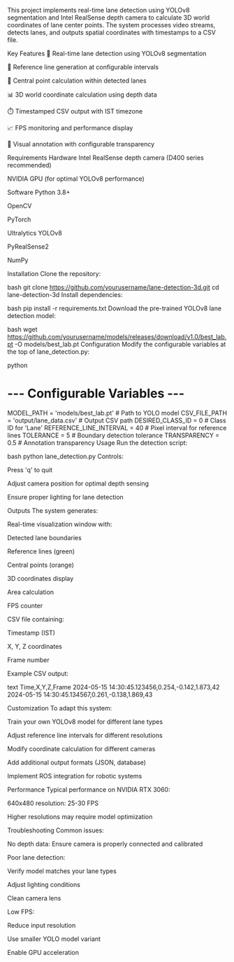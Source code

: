 
This project implements real-time lane detection using YOLOv8 segmentation and Intel RealSense depth camera to calculate 3D world coordinates of lane center points. The system processes video streams, detects lanes, and outputs spatial coordinates with timestamps to a CSV file.

Key Features
🚦 Real-time lane detection using YOLOv8 segmentation

📏 Reference line generation at configurable intervals

📍 Central point calculation within detected lanes

📊 3D world coordinate calculation using depth data

⏱️ Timestamped CSV output with IST timezone

📈 FPS monitoring and performance display

🎨 Visual annotation with configurable transparency

Requirements
Hardware
Intel RealSense depth camera (D400 series recommended)

NVIDIA GPU (for optimal YOLOv8 performance)

Software
Python 3.8+

OpenCV

PyTorch

Ultralytics YOLOv8

PyRealSense2

NumPy

Installation
Clone the repository:

bash
git clone https://github.com/yourusername/lane-detection-3d.git
cd lane-detection-3d
Install dependencies:

bash
pip install -r requirements.txt
Download the pre-trained YOLOv8 lane detection model:

bash
wget https://github.com/yourusername/models/releases/download/v1.0/best_lab.pt -O models/best_lab.pt
Configuration
Modify the configurable variables at the top of lane_detection.py:

python
# --- Configurable Variables ---
MODEL_PATH = 'models/best_lab.pt'  # Path to YOLO model
CSV_FILE_PATH = 'output/lane_data.csv'  # Output CSV path
DESIRED_CLASS_ID = 0  # Class ID for 'Lane'
REFERENCE_LINE_INTERVAL = 40  # Pixel interval for reference lines
TOLERANCE = 5  # Boundary detection tolerance
TRANSPARENCY = 0.5  # Annotation transparency
Usage
Run the detection script:

bash
python lane_detection.py
Controls:

Press 'q' to quit

Adjust camera position for optimal depth sensing

Ensure proper lighting for lane detection

Outputs
The system generates:

Real-time visualization window with:

Detected lane boundaries

Reference lines (green)

Central points (orange)

3D coordinates display

Area calculation

FPS counter

CSV file containing:

Timestamp (IST)

X, Y, Z coordinates

Frame number

Example CSV output:

text
Time,X,Y,Z,Frame
2024-05-15 14:30:45.123456,0.254,-0.142,1.873,42
2024-05-15 14:30:45.134567,0.261,-0.138,1.869,43

Customization
To adapt this system:

Train your own YOLOv8 model for different lane types

Adjust reference line intervals for different resolutions

Modify coordinate calculation for different cameras

Add additional output formats (JSON, database)

Implement ROS integration for robotic systems

Performance
Typical performance on NVIDIA RTX 3060:

640x480 resolution: 25-30 FPS

Higher resolutions may require model optimization

Troubleshooting
Common issues:

No depth data: Ensure camera is properly connected and calibrated

Poor lane detection:

Verify model matches your lane types

Adjust lighting conditions

Clean camera lens

Low FPS:

Reduce input resolution

Use smaller YOLO model variant

Enable GPU acceleration

